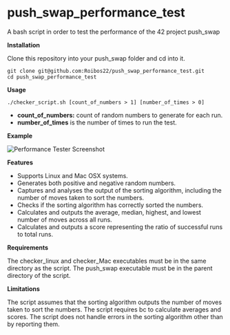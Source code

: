 # push_swap_performance_test
A bash script in order to test the performance of the 42 project push_swap

**Installation**

Clone this repository into your push_swap folder and cd into it.

```
git clone git@github.com:Roibos22/push_swap_performance_test.git
cd push_swap_performance_test
```

**Usage**
```
./checker_script.sh [count_of_numbers > 1] [number_of_times > 0]
```
- **count_of_numbers:** count of random numbers to generate for each run.
- **number_of_times** is the number of times to run the test.

**Example**

![Performance Tester Screenshot](https://github.com/Roibos22/push_swap_performance_test/blob/main/performance_tester_screenshot.png)

**Features**

- Supports Linux and Mac OSX systems.
- Generates both positive and negative random numbers.
- Captures and analyses the output of the sorting algorithm, including the number of moves taken to sort the numbers.
- Checks if the sorting algorithm has correctly sorted the numbers.
- Calculates and outputs the average, median, highest, and lowest number of moves across all runs.
- Calculates and outputs a score representing the ratio of successful runs to total runs.

**Requirements**

The checker_linux and checker_Mac executables must be in the same directory as the script.
The push_swap executable must be in the parent directory of the script.

**Limitations**

The script assumes that the sorting algorithm outputs the number of moves taken to sort the numbers.
The script requires bc to calculate averages and scores.
The script does not handle errors in the sorting algorithm other than by reporting them.
